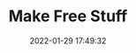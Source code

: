 ---
date: 2022-01-29 17:49:32
link:
  source: pocket
  source_url: https://getpocket.com
  text: Make Free Stuff
  url: https://mxb.dev/blog/make-free-stuff/
source: pocket
syndicated:
- type: pocket
  url: https://mxb.dev/blog/make-free-stuff/
- type: mastodon
  url: https://mastodon.technology/users/roytang/statuses/107707034845879569
- type: twitter
  url: https://twitter.com/roytang/status/1487484541908680704/
title: Make Free Stuff
---